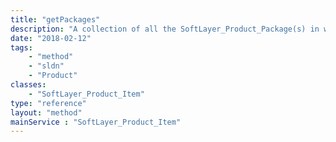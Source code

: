 ```yaml
---
title: "getPackages"
description: "A collection of all the SoftLayer_Product_Package(s) in which this item exists."
date: "2018-02-12"
tags:
    - "method"
    - "sldn"
    - "Product"
classes:
    - "SoftLayer_Product_Item"
type: "reference"
layout: "method"
mainService : "SoftLayer_Product_Item"
---
```

